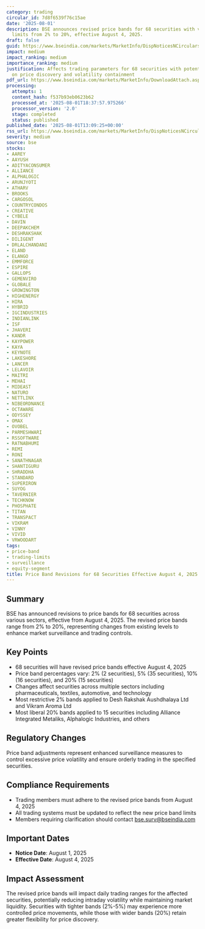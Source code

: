 ```yaml
---
category: trading
circular_id: 7d8f6539f76c15ae
date: '2025-08-01'
description: BSE announces revised price bands for 68 securities with varying percentage
  limits from 2% to 20%, effective August 4, 2025.
draft: false
guid: https://www.bseindia.com/markets/MarketInfo/DispNoticesNCirculars.aspx?Noticeid={44B22C5E-7F57-45DD-95FB-2B6DD913F80C}&noticeno=20250801-56&dt=08/01/2025&icount=56&totcount=80&flag=0
impact: medium
impact_ranking: medium
importance_ranking: medium
justification: Affects trading parameters for 68 securities with potential impact
  on price discovery and volatility containment
pdf_url: https://www.bseindia.com/markets/MarketInfo/DownloadAttach.aspx?id=20250801-56&attachedId=
processing:
  attempts: 1
  content_hash: f537b93eb0623b62
  processed_at: '2025-08-01T18:37:57.975266'
  processor_version: '2.0'
  stage: completed
  status: published
published_date: '2025-08-01T13:09:25+00:00'
rss_url: https://www.bseindia.com/markets/MarketInfo/DispNoticesNCirculars.aspx?Noticeid={44B22C5E-7F57-45DD-95FB-2B6DD913F80C}&noticeno=20250801-56&dt=08/01/2025&icount=56&totcount=80&flag=0
severity: medium
source: bse
stocks:
- AAREY
- AAYUSH
- ADITYACONSUMER
- ALLIANCE
- ALPHALOGIC
- ARUNJYOTI
- ATHARV
- BROOKS
- CARGOSOL
- COUNTRYCONDOS
- CREATIVE
- CYBELE
- DAVIN
- DEEPAKCHEM
- DESHRAKSHAK
- DILIGENT
- DRLALCHANDANI
- ELAND
- ELANGO
- EMMFORCE
- ESPIRE
- GALLOPS
- GEMENVIRO
- GLOBALE
- GROWINGTON
- HIGHENERGY
- HIRA
- HYBRID
- IGCINDUSTRIES
- INDIANLINK
- ISF
- JHAVERI
- KANDR
- KAYPOWER
- KAYA
- KEYNOTE
- LAKESHORE
- LANCER
- LELAVOIR
- MAITRI
- MEHAI
- MIDEAST
- NATURO
- NETTLINX
- NIBEORDNANCE
- OCTAWARE
- ODYSSEY
- OMAX
- OVOBEL
- PARMESHWARI
- RSSOFTWARE
- RATNABHUMI
- REMI
- RONI
- SANATHNAGAR
- SHANTIGURU
- SHRADDHA
- STANDARD
- SUPERIRON
- SUYOG
- TAVERNIER
- TECHKNOW
- PHOSPHATE
- TITAN
- TRANSPACT
- VIKRAM
- VINNY
- VIVID
- VRWOODART
tags:
- price-band
- trading-limits
- surveillance
- equity-segment
title: Price Band Revisions for 68 Securities Effective August 4, 2025
---
```


## Summary

BSE has announced revisions to price bands for 68 securities across various sectors, effective from August 4, 2025. The revised price bands range from 2% to 20%, representing changes from existing levels to enhance market surveillance and trading controls.

## Key Points

- 68 securities will have revised price bands effective August 4, 2025
- Price band percentages vary: 2% (2 securities), 5% (35 securities), 10% (16 securities), and 20% (15 securities)
- Changes affect securities across multiple sectors including pharmaceuticals, textiles, automotive, and technology
- Most restrictive 2% bands applied to Desh Rakshak Aushdhalaya Ltd and Vikram Aroma Ltd
- Most liberal 20% bands applied to 15 securities including Alliance Integrated Metaliks, Alphalogic Industries, and others

## Regulatory Changes

Price band adjustments represent enhanced surveillance measures to control excessive price volatility and ensure orderly trading in the specified securities.

## Compliance Requirements

- Trading members must adhere to the revised price bands from August 4, 2025
- All trading systems must be updated to reflect the new price band limits
- Members requiring clarification should contact bse.surv@bseindia.com

## Important Dates

- **Notice Date**: August 1, 2025
- **Effective Date**: August 4, 2025

## Impact Assessment

The revised price bands will impact daily trading ranges for the affected securities, potentially reducing intraday volatility while maintaining market liquidity. Securities with tighter bands (2%-5%) may experience more controlled price movements, while those with wider bands (20%) retain greater flexibility for price discovery.